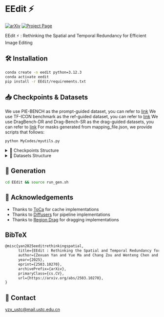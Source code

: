 # EEdit ⚡️
[![arXiv](https://img.shields.io/badge/arXiv-2403.18162-b31b1b.svg)](https://arxiv.org/abs/2503.10270)
[![Project Page](https://img.shields.io/badge/Project-Page-blue)](https://eff-edit.github.io/)

EEdit ⚡️ : Rethinking the Spatial and Temporal Redundancy for Efficient Image Editing

## 🛠️ Installation
```bash
conda create -n eedit python=3.12.3
conda activate eedit
pip install -r EEdit/requirements.txt
```

## 📥 Checkpoints & Datasets
We use PIE-BENCH as the prompt-guided dataset, you can refer to [link](https://forms.gle/hVMkTABb4uvZVjme9)
We use TF-ICON benchmark as the ref-guided dataset, you can refer to [link](https://github.com/Shilin-LU/TF-ICON)
We use DragBench-DR and Drag-Bench-SR as the drag-guided datasets, you can refer to [link](https://github.com/Visual-AI/RegionDrag)
For masks generated from mapping_file.json, we provide scripts that follows:
```bash
python MyCodes/myutils.py
```

<details>
<summary>📁 Checkpoints Structure</summary>

```bash
weights
├── flux1-dev.safetensors
├── model_index.json
├── scheduler
│   └── scheduler_config.json
├── sd_vae_ft_mse
│   ├── config.json
│   └── diffusion_pytorch_model.safetensors
├── text_encoder
│   ├── config.json
│   └── model.safetensors
├── text_encoder_2
│   ├── config.json
│   ├── model-00001-of-00002.safetensors
│   ├── model-00002-of-00002.safetensors
│   ├── model.safetensors.index-1.json
│   └── model.safetensors.index.json
├── tokenizer
│   ├── merges-1.txt
│   ├── merges.txt
│   ├── special_tokens_map-1.json
│   ├── special_tokens_map.json
│   ├── tokenizer_config-1.json
│   ├── tokenizer_config.json
│   ├── vocab-1.json
│   └── vocab.json
├── tokenizer_2
│   ├── special_tokens_map-1.json
│   ├── special_tokens_map.json
│   ├── spiece.model
│   ├── tokenizer.json
│   └── tokenizer_config.json
├── transformer_config.json
└── vae
    ├── config.json
    └── diffusion_pytorch_model.safetensors
```
</details>


<details>
<summary>📁 Datasets Structure</summary>

```bash
input
├── composition
│   ├── Real-Cartoon
│   │   ├── 0000 a cartoon animation of a sheep in the forest
│   │   │   ├── bg58.png
│   │   │   ├── cp_bg_fg.jpg
│   │   │   ├── dccf_image.jpg
│   │   │   ├── fg35_63d22cda1f5b66e8e5aca776.jpg
│   │   │   ├── fg35_mask.png
│   │   │   └── mask_bg_fg.jpg
│   ├── Real-Painting
│   ├── Real-Sketch
│   ├── Real-Real
    ...

├── drag_data
│   ├── dragbench-dr
│   │   ├── animals
│   │   │   ├── JH_2023-09-14-1820-16
│   │   │   │   ├── meta_data.pkl
│   │   │   │   ├── meta_data_region.pkl
│   │   │   │   ├── original_image.png
│   │   │   │   └── user_drag.png
│   └── dragbench-sr
│       ├── art_0
│       │   ├── meta_data.pkl
│       │   ├── meta_data_region.pkl
│       │   ├── original_image.png
│       │   └── user_drag.png
    ...

├── inpaint
│   ├── annotation_images 
│   │   ├── 0_random_140
│   │   │   ├── 000000000000.jpg
│   │   │   
│   │   ├── 1_change_object_80
│   │   │   ├── 1_artificial
│   │   │   │   ├── 1_animal
│   │   │   │   │   ├── 111000000000.jpg
│   │   │   │   ├── 2_human
│   │   │   │   │   ├── 112000000000.jpg
│   │   ├── 2_add_object_80
│   │   │   ├── 1_artificial
│   │   │   │   ├── 1_animal
│   │   │   │   │   ├── 211000000000.jpg
        ...
│   ├── mapping_file.json
│   └── masks
│       ├── mask-000.png
|       ├── mask-001.png
|       ├── ...
```
</details>

## 🚀 Generation
```bash
cd EEdit && source run_gen.sh
```

## 🙏 Acknowledgements
- Thanks to [ToCa](https://github.com/Shenyi-Z/ToCa) for cache implementations
- Thanks to [Diffusers](https://github.com/huggingface/diffusers) for pipeline implementations
- Thanks to [Region Drag](https://github.com/Visual-AI/RegionDrag) for dragging implementations

## BibTeX
```tex
@misc{yan2025eeditrethinkingspatial,
      title={EEdit : Rethinking the Spatial and Temporal Redundancy for Efficient Image Editing}, 
      author={Zexuan Yan and Yue Ma and Chang Zou and Wenteng Chen and Qifeng Chen and Linfeng Zhang},
      year={2025},
      eprint={2503.10270},
      archivePrefix={arXiv},
      primaryClass={cs.CV},
      url={https://arxiv.org/abs/2503.10270}, 
}
``` 

## 📧 Contact
yzx_ustc@mail.ustc.edu.cn